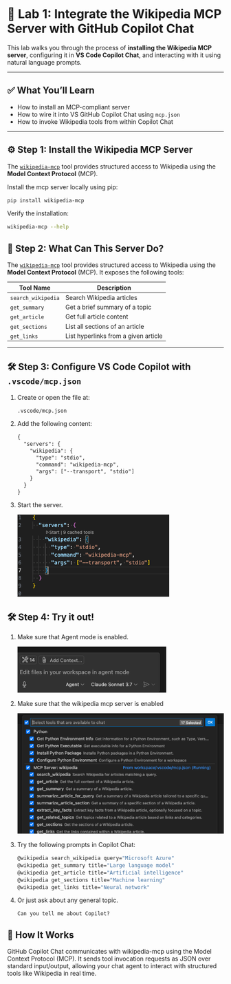 # 🧪 Lab 1: Integrate the Wikipedia MCP Server with GitHub Copilot Chat

This lab walks you through the process of **installing the Wikipedia MCP server**, configuring it in **VS Code Copilot Chat**, and interacting with it using natural language prompts.

---

## ✅ What You’ll Learn

- How to install an MCP-compliant server
- How to wire it into VS GitHub Copilot Chat using `mcp.json`
- How to invoke Wikipedia tools from within Copilot Chat

---

## ⚙️ Step 1: Install the Wikipedia MCP Server

The [`wikipedia-mcp`](https://github.com/rudra-ravi/wikipedia-mcp) tool provides structured access to Wikipedia using the **Model Context Protocol** (MCP).

Install the mcp server locally using pip:

```bash
pip install wikipedia-mcp
```

Verify the installation:

```bash
wikipedia-mcp --help
```

## 🧠 Step 2: What Can This Server Do?

The [`wikipedia-mcp`](https://github.com/rudra-ravi/wikipedia-mcp) tool provides structured access to Wikipedia using the **Model Context Protocol** (MCP). It exposes the following tools:

| Tool Name          | Description                          |
| ------------------ | ------------------------------------ |
| `search_wikipedia` | Search Wikipedia articles            |
| `get_summary`      | Get a brief summary of a topic       |
| `get_article`      | Get full article content             |
| `get_sections`     | List all sections of an article      |
| `get_links`        | List hyperlinks from a given article |

---

## 🛠️ Step 3: Configure VS Code Copilot with `.vscode/mcp.json`

1. Create or open the file at:

   ```plaintext
   .vscode/mcp.json
   ```

2. Add the following content:
   ```
   {
     "servers": {
       "wikipedia": {
         "type": "stdio",
         "command": "wikipedia-mcp",
         "args": ["--transport", "stdio"]
       }
     }
   }
   ```
3. Start the server.

   ![alt text](../images/start_wikipedia.png)

## 🛠️ Step 4: Try it out!

1. Make sure that Agent mode is enabled.

   ![alt text](../images/agent_mode.png)

2. Make sure that the wikipedia mcp server is enabled

   ![alt text](../images/enable_wikipedia.png)

3. Try the following prompts in Copilot Chat:

   ```bash
   @wikipedia search_wikipedia query="Microsoft Azure"
   @wikipedia get_summary title="Large language model"
   @wikipedia get_article title="Artificial intelligence"
   @wikipedia get_sections title="Machine learning"
   @wikipedia get_links title="Neural network"
   ```

4. Or just ask about any general topic.

   ```
   Can you tell me about Copilot?
   ```

## 🧠 How It Works

GitHub Copilot Chat communicates with wikipedia-mcp using the Model Context Protocol (MCP). It sends tool invocation requests as JSON over standard input/output, allowing your chat agent to interact with structured tools like Wikipedia in real time.
